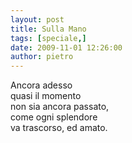 ```yaml
---
layout: post
title: Sulla Mano
tags: [speciale,]
date: 2009-11-01 12:26:00
author: pietro
---
```

Ancora adesso<br/>quasi il momento<br/>non sia ancora passato,<br/>come ogni splendore<br/>va trascorso, ed amato.
